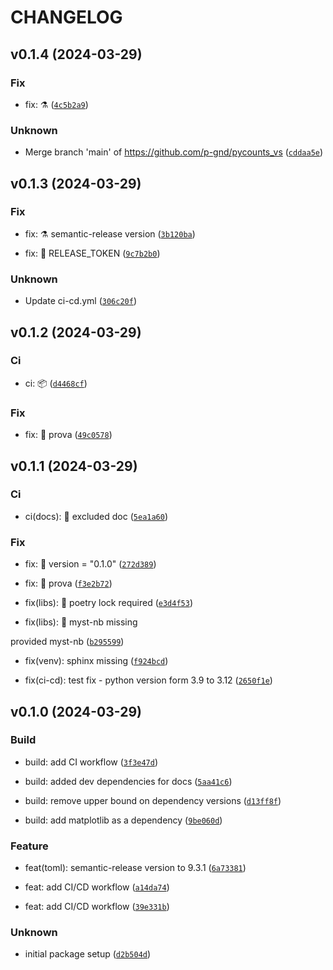 # CHANGELOG



## v0.1.4 (2024-03-29)

### Fix

* fix: :alembic: ([`4c5b2a9`](https://github.com/p-gnd/pycounts_vs/commit/4c5b2a98e7745073fa36793d7a7352e2554536a6))

### Unknown

* Merge branch &#39;main&#39; of https://github.com/p-gnd/pycounts_vs ([`cddaa5e`](https://github.com/p-gnd/pycounts_vs/commit/cddaa5e84c467eb4f7e9743d6528e7f2c3b8d58e))


## v0.1.3 (2024-03-29)

### Fix

* fix: :alembic: semantic-release version ([`3b120ba`](https://github.com/p-gnd/pycounts_vs/commit/3b120ba6e3e286da82efdf41da2c41fc64a5ed86))

* fix: :rocket: RELEASE_TOKEN ([`9c7b2b0`](https://github.com/p-gnd/pycounts_vs/commit/9c7b2b0b7ba5e0064bd48b949123efa4f677ebd5))

### Unknown

* Update ci-cd.yml ([`306c20f`](https://github.com/p-gnd/pycounts_vs/commit/306c20f2c7702e3eebd36ac483ae864baf2144cf))


## v0.1.2 (2024-03-29)

### Ci

* ci: :package: ([`d4468cf`](https://github.com/p-gnd/pycounts_vs/commit/d4468cf68877b8d390130643cdd19b38dd96c23d))

### Fix

* fix: :bug: prova ([`49c0578`](https://github.com/p-gnd/pycounts_vs/commit/49c0578ef4ae17c1afba198b21bef1d278d147d1))


## v0.1.1 (2024-03-29)

### Ci

* ci(docs): :memo: excluded doc ([`5ea1a60`](https://github.com/p-gnd/pycounts_vs/commit/5ea1a6051737457040352c3c6416a94e92802682))

### Fix

* fix: :bug: version = &#34;0.1.0&#34; ([`272d389`](https://github.com/p-gnd/pycounts_vs/commit/272d389891bcc98b3c7e7634856f7e0c885e0150))

* fix: :bug: prova ([`f3e2b72`](https://github.com/p-gnd/pycounts_vs/commit/f3e2b724a793571d0d8fc65787c2bb12d1e21d8b))

* fix(libs): :bug: poetry lock required ([`e3d4f53`](https://github.com/p-gnd/pycounts_vs/commit/e3d4f5390850ea3a80842e617841ba59273734a0))

* fix(libs): :bug: myst-nb missing

provided myst-nb ([`b295599`](https://github.com/p-gnd/pycounts_vs/commit/b2955993c162c8900e236d5bc56970e1fecb17a3))

* fix(venv): sphinx missing ([`f924bcd`](https://github.com/p-gnd/pycounts_vs/commit/f924bcd978c72716442b58a7e09cd240d26205b4))

* fix(ci-cd): test fix - python version form 3.9 to 3.12 ([`2650f1e`](https://github.com/p-gnd/pycounts_vs/commit/2650f1e0b32c6ff8a8ec50899af5001c42bc9850))


## v0.1.0 (2024-03-29)

### Build

* build: add CI workflow ([`3f3e47d`](https://github.com/p-gnd/pycounts_vs/commit/3f3e47d374ca17d32d34b25793575570622c0e0c))

* build: added dev dependencies for docs ([`5aa41c6`](https://github.com/p-gnd/pycounts_vs/commit/5aa41c6b2ac803ceae9fc46dcacd368471246a4d))

* build: remove upper bound on dependency versions ([`d13ff8f`](https://github.com/p-gnd/pycounts_vs/commit/d13ff8f6b7ceff4453b599cf54b537e13504fbd7))

* build: add matplotlib as a dependency ([`9be060d`](https://github.com/p-gnd/pycounts_vs/commit/9be060d1d01c0ad9dfa82ff9ceea4cde087c023e))

### Feature

* feat(toml): semantic-release version to 9.3.1 ([`6a73381`](https://github.com/p-gnd/pycounts_vs/commit/6a73381378947573b3209f3361bb3982d9f58955))

* feat: add CI/CD workflow ([`a14da74`](https://github.com/p-gnd/pycounts_vs/commit/a14da7479d63d5806db5745818e3441a59be1eb0))

* feat: add CI/CD workflow ([`39e331b`](https://github.com/p-gnd/pycounts_vs/commit/39e331b48b61aea8be3db57442cc708b81b7a294))

### Unknown

* initial package setup ([`d2b504d`](https://github.com/p-gnd/pycounts_vs/commit/d2b504d8217cac44cb636f4cf27bee8d581c88ab))
